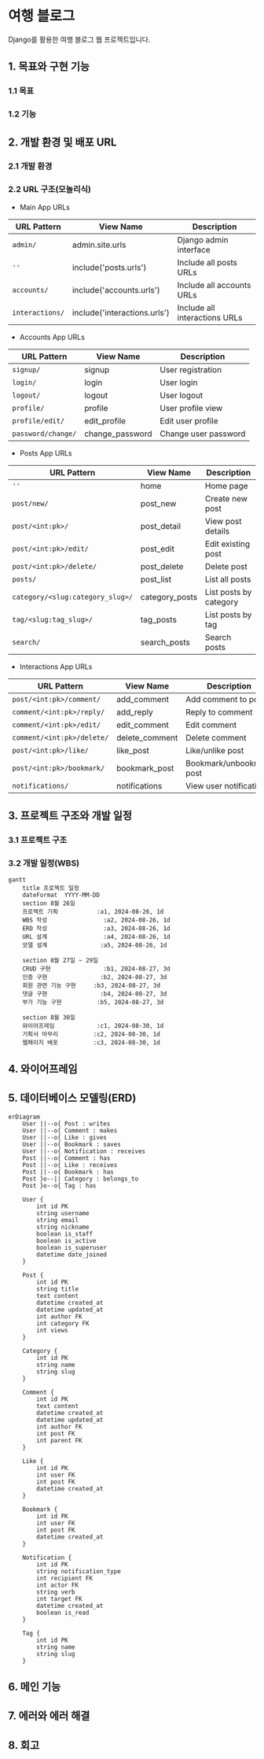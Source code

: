 # 여행 블로그
Django를 활용한 여행 블로그 웹 프로젝트입니다.

## 1. 목표와 구현 기능
### 1.1 목표
### 1.2 기능

## 2. 개발 환경 및 배포 URL
### 2.1 개발 환경
### 2.2 URL 구조(모놀리식)
- Main App URLs

| URL Pattern | View Name | Description |
|-------------|-----------|-------------|
| `admin/` | admin.site.urls | Django admin interface |
| `''` | include('posts.urls') | Include all posts URLs |
| `accounts/` | include('accounts.urls') | Include all accounts URLs |
| `interactions/` | include('interactions.urls') | Include all interactions URLs |

- Accounts App URLs

| URL Pattern | View Name | Description |
|-------------|-----------|-------------|
| `signup/` | signup | User registration |
| `login/` | login | User login |
| `logout/` | logout | User logout |
| `profile/` | profile | User profile view |
| `profile/edit/` | edit_profile | Edit user profile |
| `password/change/` | change_password | Change user password |

- Posts App URLs

| URL Pattern | View Name | Description |
|-------------|-----------|-------------|
| `''` | home | Home page |
| `post/new/` | post_new | Create new post |
| `post/<int:pk>/` | post_detail | View post details |
| `post/<int:pk>/edit/` | post_edit | Edit existing post |
| `post/<int:pk>/delete/` | post_delete | Delete post |
| `posts/` | post_list | List all posts |
| `category/<slug:category_slug>/` | category_posts | List posts by category |
| `tag/<slug:tag_slug>/` | tag_posts | List posts by tag |
| `search/` | search_posts | Search posts |

- Interactions App URLs

| URL Pattern | View Name | Description |
|-------------|-----------|-------------|
| `post/<int:pk>/comment/` | add_comment | Add comment to post |
| `comment/<int:pk>/reply/` | add_reply | Reply to comment |
| `comment/<int:pk>/edit/` | edit_comment | Edit comment |
| `comment/<int:pk>/delete/` | delete_comment | Delete comment |
| `post/<int:pk>/like/` | like_post | Like/unlike post |
| `post/<int:pk>/bookmark/` | bookmark_post | Bookmark/unbookmark post |
| `notifications/` | notifications | View user notifications |

## 3. 프로젝트 구조와 개발 일정
### 3.1 프로젝트 구조
### 3.2 개발 일정(WBS)
```mermaid
gantt
    title 프로젝트 일정
    dateFormat  YYYY-MM-DD
    section 8월 26일
    프로젝트 기획           :a1, 2024-08-26, 1d
    WBS 작성                :a2, 2024-08-26, 1d
    ERD 작성                :a3, 2024-08-26, 1d
    URL 설계                :a4, 2024-08-26, 1d
    모델 설계               :a5, 2024-08-26, 1d

    section 8월 27일 ~ 29일
    CRUD 구현               :b1, 2024-08-27, 3d
    인증 구현               :b2, 2024-08-27, 3d
    회원 관련 기능 구현     :b3, 2024-08-27, 3d
    댓글 구현               :b4, 2024-08-27, 3d
    부가 기능 구현          :b5, 2024-08-27, 3d

    section 8월 30일
    와이어프레임            :c1, 2024-08-30, 1d
    기획서 마무리          :c2, 2024-08-30, 1d
    웹페이지 배포          :c3, 2024-08-30, 1d
```
## 4. 와이어프레임

## 5. 데이터베이스 모델링(ERD)
```mermaid
erDiagram
    User ||--o{ Post : writes
    User ||--o{ Comment : makes
    User ||--o{ Like : gives
    User ||--o{ Bookmark : saves
    User ||--o{ Notification : receives
    Post ||--o{ Comment : has
    Post ||--o{ Like : receives
    Post ||--o{ Bookmark : has
    Post }o--|| Category : belongs_to
    Post }o--o{ Tag : has

    User {
        int id PK
        string username
        string email
        string nickname
        boolean is_staff
        boolean is_active
        boolean is_superuser
        datetime date_joined
    }

    Post {
        int id PK
        string title
        text content
        datetime created_at
        datetime updated_at
        int author FK
        int category FK
        int views
    }

    Category {
        int id PK
        string name
        string slug
    }

    Comment {
        int id PK
        text content
        datetime created_at
        datetime updated_at
        int author FK
        int post FK
        int parent FK
    }

    Like {
        int id PK
        int user FK
        int post FK
        datetime created_at
    }

    Bookmark {
        int id PK
        int user FK
        int post FK
        datetime created_at
    }

    Notification {
        int id PK
        string notification_type
        int recipient FK
        int actor FK
        string verb
        int target FK
        datetime created_at
        boolean is_read
    }

    Tag {
        int id PK
        string name
        string slug
    }
```
## 6. 메인 기능
## 7. 에러와 에러 해결
## 8. 회고
